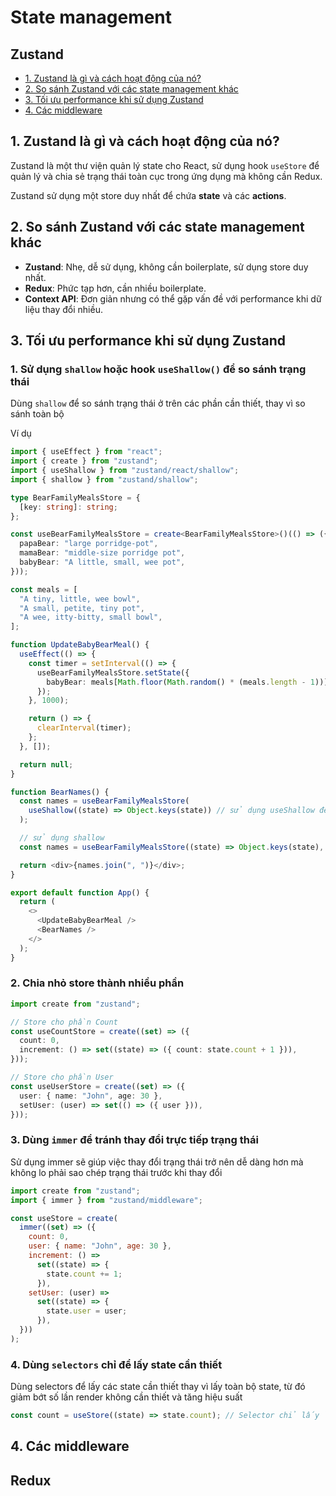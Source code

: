 # State management

## Zustand

- [1. Zustand là gì và cách hoạt động của nó?](#1-zustand-la-gi-va-cach-hoat-dong-cua-no)
- [2. So sánh Zustand với các state management khác](#2-so-sanh-zustand-voi-cac-state-management-khac)
- [3. Tối ưu performance khi sử dụng Zustand](#3-toi-uu-performance-khi-su-dung-zustand)
- [4. Các middleware](#4-cac-middleware)

## 1. Zustand là gì và cách hoạt động của nó?

Zustand là một thư viện quản lý state cho React, sử dụng hook `useStore` để quản lý và chia sẻ trạng thái toàn cục trong ứng dụng mà không cần Redux.

Zustand sử dụng một store duy nhất để chứa **state** và các **actions**.

## 2. So sánh Zustand với các state management khác

- **Zustand**: Nhẹ, dễ sử dụng, không cần boilerplate, sử dụng store duy nhất.
- **Redux**: Phức tạp hơn, cần nhiều boilerplate.
- **Context API**: Đơn giản nhưng có thể gặp vấn đề với performance khi dữ liệu thay đổi nhiều.

## 3. Tối ưu performance khi sử dụng Zustand

### 1. Sử dụng `shallow` hoặc hook `useShallow()` để so sánh trạng thái

Dùng `shallow` để so sánh trạng thái ở trên các phần cần thiết, thay vì so sánh toàn bộ

Ví dụ

```ts
import { useEffect } from "react";
import { create } from "zustand";
import { useShallow } from "zustand/react/shallow";
import { shallow } from "zustand/shallow";

type BearFamilyMealsStore = {
  [key: string]: string;
};

const useBearFamilyMealsStore = create<BearFamilyMealsStore>()(() => ({
  papaBear: "large porridge-pot",
  mamaBear: "middle-size porridge pot",
  babyBear: "A little, small, wee pot",
}));

const meals = [
  "A tiny, little, wee bowl",
  "A small, petite, tiny pot",
  "A wee, itty-bitty, small bowl",
];

function UpdateBabyBearMeal() {
  useEffect(() => {
    const timer = setInterval(() => {
      useBearFamilyMealsStore.setState({
        babyBear: meals[Math.floor(Math.random() * (meals.length - 1))],
      });
    }, 1000);

    return () => {
      clearInterval(timer);
    };
  }, []);

  return null;
}

function BearNames() {
  const names = useBearFamilyMealsStore(
    useShallow((state) => Object.keys(state)) // sử dụng useShallow để keep lại key, vì key không change -> component BearNames sẽ không bị re-render
  );

  // sử dụng shallow
  const names = useBearFamilyMealsStore((state) => Object.keys(state), shallow);

  return <div>{names.join(", ")}</div>;
}

export default function App() {
  return (
    <>
      <UpdateBabyBearMeal />
      <BearNames />
    </>
  );
}
```

### 2. Chia nhỏ store thành nhiều phần

```ts
import create from "zustand";

// Store cho phần Count
const useCountStore = create((set) => ({
  count: 0,
  increment: () => set((state) => ({ count: state.count + 1 })),
}));

// Store cho phần User
const useUserStore = create((set) => ({
  user: { name: "John", age: 30 },
  setUser: (user) => set(() => ({ user })),
}));
```

### 3. Dùng `immer` để tránh thay đổi trực tiếp trạng thái

Sử dụng immer sẽ giúp việc thay đổi trạng thái trở nên dễ dàng hơn mà không lo phải sao chép trạng thái trước khi thay đổi

```js
import create from "zustand";
import { immer } from "zustand/middleware";

const useStore = create(
  immer((set) => ({
    count: 0,
    user: { name: "John", age: 30 },
    increment: () =>
      set((state) => {
        state.count += 1;
      }),
    setUser: (user) =>
      set((state) => {
        state.user = user;
      }),
  }))
);
```

### 4. Dùng `selectors` chỉ để lấy state cần thiết

Dùng selectors để lấy các state cần thiết thay vì lấy toàn bộ state, từ đó giảm bớt số lần render không cần thiết và tăng hiệu suất

```js
const count = useStore((state) => state.count); // Selector chỉ lấy `count`
```

## 4. Các middleware

## Redux
